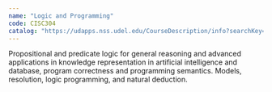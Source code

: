 ```yaml
---
name: "Logic and Programming"
code: CISC304
catalog: "https://udapps.nss.udel.edu/CourseDescription/info?searchKey=2020%7cCISC304"
---
```


Propositional and predicate logic for general reasoning and advanced applications in knowledge representation in artificial intelligence and database, program correctness and programming semantics. Models, resolution, logic programming, and natural deduction.